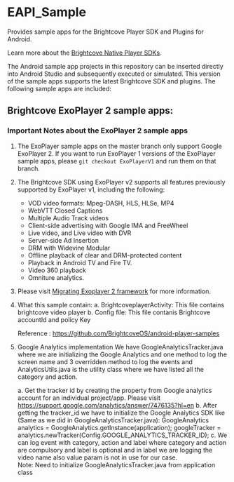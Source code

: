 EAPI_Sample
======================

Provides sample apps for the Brightcove Player SDK and Plugins for Android.

Learn more about the [Brightcove Native Player SDKs](https://support.brightcove.com/native-player-sdks).

The Android sample app projects in this repository can be inserted directly into Android Studio and subsequently executed or simulated.
This version of the sample apps supports the latest Brightcove SDK and plugins.  The following sample apps are included:

## Brightcove ExoPlayer 2 sample apps:

### Important Notes about the ExoPlayer 2 sample apps
1. The ExoPlayer sample apps on the master branch only support Google ExoPlayer 2. If you want to run ExoPlayer 1 versions of the ExoPlayer sample apps, please `git checkout ExoPlayerV1` and run them on that branch.
2. The Brightcove SDK using ExoPlayer v2 supports all features previously supported by ExoPlayer v1, including the following:
   * VOD video formats: Mpeg-DASH, HLS, HLSe, MP4
   * WebVTT Closed Captions
   * Multiple Audio Track videos
   * Client-side advertising with Google IMA and FreeWheel
   * Live video, and Live video with DVR
   * Server-side Ad Insertion
   * DRM with Widevine Modular
   * Offline playback of clear and DRM-protected content
   * Playback in Android TV and Fire TV.
   * Video 360 playback
   * Omniture analytics.

3. Please visit [Migrating Exoplayer 2 framework](https://support.brightcove.com/migrating-exoplayer-2-framework) for more information.

4. What this sample contain:
   a. BrightcoveplayerActivity: This file contains brightcove video player
   b. Config file: This file contanis Brightcove accountId and policy Key
   
   Reference : https://github.com/BrightcoveOS/android-player-samples
5. Google Analytics implementation
    We have GoogleAnalyticsTracker.java where we are initializing the Google Analytics and one method to 
    log the screen name and 3 overridden method to log the events and AnalyticsUtils.java is the 
    utility class where we have listed all the category and action.
    
    a. Get the tracker id by creating the property from Google analytics account for an individual project/app. 
    Please visit https://support.google.com/analytics/answer/7476135?hl=en
    b. After getting the tracker_id we have to initialize the Google Analytics SDK like (Same as we did in GoogleAnalyticsTracker.java):
       GoogleAnalytics analytics = GoogleAnalytics.getInstance(application);
       googleTracker = analytics.newTracker(Config.GOOGLE_ANALYTICS_TRACKER_ID);
    c. We can log event with category, action and label where category and action are compulsory and label is optional and in label we are 
       logging the video name also value param is not in use for our case.  
   Note: Need to initialize GoogleAnalyticsTracker.java from application class
   

